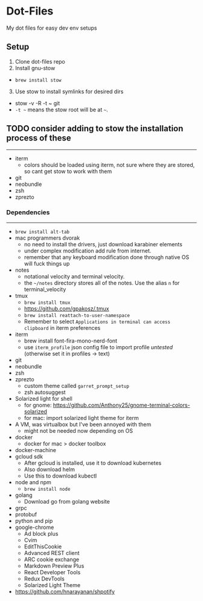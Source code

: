 # Dot-Files
My dot files for easy dev env setups

## Setup
1) Clone dot-files repo
2) Install gnu-stow
  * `brew install stow` 
3) Use stow to install symlinks for desired dirs
  * stow -v -R -t ~ git
  * `-t ~` means the stow root will be at `~`.



## TODO consider adding to stow the installation process of these
---
* iterm
  * colors should be loaded using iterm, not sure where they are stored, so cant get stow to work with them
* git
* neobundle
* zsh
* zprezto

### Dependencies
---
* `brew install alt-tab`
* mac programmers dvorak
  - no need to install the drivers, just download karabiner elements
  - under complex modification add rule from internet.
  - remember that any keyboard modification done through native OS will fuck things up
* notes
  - notational velocity and terminal velocity.
  - the `~/notes` directory stores all of the notes. Use the alias `n` for terminal_velocity
* tmux
  + `brew install tmux`
  + https://github.com/gpakosz/.tmux
  + `brew install reattach-to-user-namespace`
  + Remember to select `Applications in terminal can access clipboard` in iterm preferences
* iterm
  + brew install font-fira-mono-nerd-font
  + use `iterm_profile` json config file to import profile *untested* (otherwise set it in profiles -> text)
* git
* neobundle
* zsh
* zprezto
  - custom theme called `garret_prompt_setup`
  - zsh autosuggest
* Solarized light for shell
  - for gnome: https://github.com/Anthony25/gnome-terminal-colors-solarized
  - for mac: import solarized light theme for iterm
* A VM, was virtualbox but I've been annoyed with them
  - might not be needed now depending on OS
* docker
  - docker for mac > docker toolbox
* docker-machine
* gcloud sdk
  - After gcloud is installed, use it to download kubernetes
  - Also download helm
  - Use this to download kubectl
* node and npm
  - ```brew install node```
* golang
  - Download go from golang website
* grpc
* protobuf
* python and pip
* google-chrome
  - Ad block plus
  - Cvim
  - EditThisCookie
  - Advanced REST client
  - ARC cookie exchange
  - Markdown Preview Plus
  - React Developer Tools
  - Redux DevTools
  - Solarized Light Theme
* https://github.com/hnarayanan/shpotify

